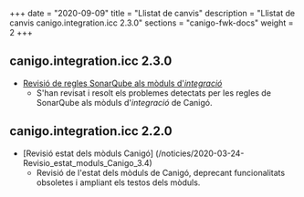 +++
date        = "2020-09-09"
title       = "Llistat de canvis"
description = "Llistat de canvis canigo.integration.icc 2.3.0"
sections    = "canigo-fwk-docs"
weight		= 2
+++

## canigo.integration.icc 2.3.0

- [Revisió de regles SonarQube als mòduls d'_integració_](/noticies/2020-09-09-Revisio_regles_SonarQube_moduls_integracio/)
   - S'han revisat i resolt els problemes detectats per les regles de SonarQube als mòduls d'_integració_ de Canigó.

## canigo.integration.icc 2.2.0

- [Revisió estat dels mòduls Canigó] (/noticies/2020-03-24-Revisio_estat_moduls_Canigo_3.4)
   - Revisió de l'estat dels mòduls de Canigó, deprecant funcionalitats obsoletes i ampliant els testos dels mòduls.